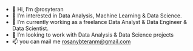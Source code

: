 - 👋 Hi, I’m @rosyteran
- 👀 I’m interested in Data Analysis, Machine Learning & Data Science. 
- 🌱 I’m currently working as a freelance Data Analyst & Data Engineer & Data Scientist. 
- 💞️ I’m looking to work with Data Analysis & Data Science projects
- 📫 you can mail me rosanybteranm@gmail.com
